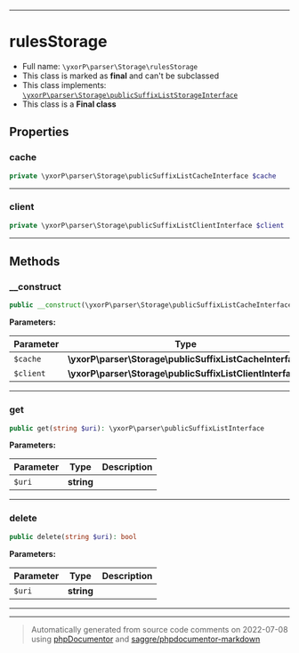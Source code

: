 ***

# rulesStorage





* Full name: `\yxorP\parser\Storage\rulesStorage`
* This class is marked as **final** and can't be subclassed
* This class implements:
[`\yxorP\parser\Storage\publicSuffixListStorageInterface`](./publicSuffixListStorageInterface.md)
* This class is a **Final class**



## Properties


### cache



```php
private \yxorP\parser\Storage\publicSuffixListCacheInterface $cache
```






***

### client



```php
private \yxorP\parser\Storage\publicSuffixListClientInterface $client
```






***

## Methods


### __construct



```php
public __construct(\yxorP\parser\Storage\publicSuffixListCacheInterface $cache, \yxorP\parser\Storage\publicSuffixListClientInterface $client): mixed
```








**Parameters:**

| Parameter | Type | Description |
|-----------|------|-------------|
| `$cache` | **\yxorP\parser\Storage\publicSuffixListCacheInterface** |  |
| `$client` | **\yxorP\parser\Storage\publicSuffixListClientInterface** |  |




***

### get



```php
public get(string $uri): \yxorP\parser\publicSuffixListInterface
```








**Parameters:**

| Parameter | Type | Description |
|-----------|------|-------------|
| `$uri` | **string** |  |




***

### delete



```php
public delete(string $uri): bool
```








**Parameters:**

| Parameter | Type | Description |
|-----------|------|-------------|
| `$uri` | **string** |  |




***


***
> Automatically generated from source code comments on 2022-07-08 using [phpDocumentor](http://www.phpdoc.org/) and [saggre/phpdocumentor-markdown](https://github.com/Saggre/phpDocumentor-markdown)
